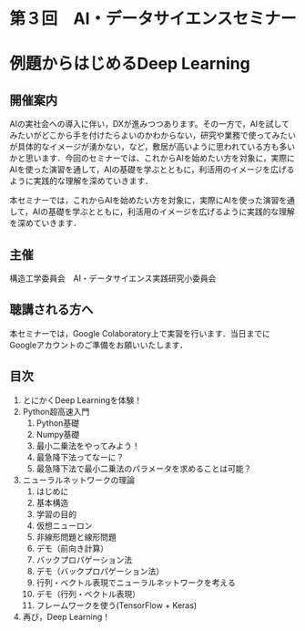 # 第３回　AI・データサイエンスセミナー
# 例題からはじめるDeep Learning

## 開催案内
AIの実社会への導入に伴い，DXが進みつつあります。その一方で，AIを試してみたいがどこから手を付けたらよいのかわからない，研究や業務で使ってみたいが具体的なイメージが湧かない，など，敷居が高いように思われている方も多いかと思います．今回のセミナーでは、これからAIを始めたい方を対象に，実際にAIを使った演習を通して，AIの基礎を学ぶとともに，利活用のイメージを広げるように実践的な理解を深めていきます．

本セミナーでは，これからAIを始めたい方を対象に，実際にAIを使った演習を通して，AIの基礎を学ぶとともに，利活用のイメージを広げるように実践的な理解を深めていきます．

## 主催
構造工学委員会　AI・データサイエンス実践研究小委員会

## 聴講される方へ
本セミナーでは，Google Colaboratory上で実習を行います．当日までにGoogleアカウントのご準備をお願いいたします．



## 目次

1. とにかくDeep Learningを体験！
1. Python超高速入門
   1. Python基礎
   1. Numpy基礎
   1. 最小二乗法をやってみよう！
   1. 最急降下法ってなーに？
   1. 最急降下法で最小二乗法のパラメータを求めることは可能？
1. ニューラルネットワークの理論
   1. はじめに
   1. 基本構造
   1. 学習の目的
   1. 仮想ニューロン
   1. 非線形問題と線形問題
   1. デモ（前向き計算）
   1. バックプロパゲーション法
   1. デモ（バックプロパゲーション法）
   1. 行列・ベクトル表現でニューラルネットワークを考える
   1. デモ（行列・ベクトル表現）
   1. フレームワークを使う(TensorFlow + Keras)
1. 再び，Deep Learning！
